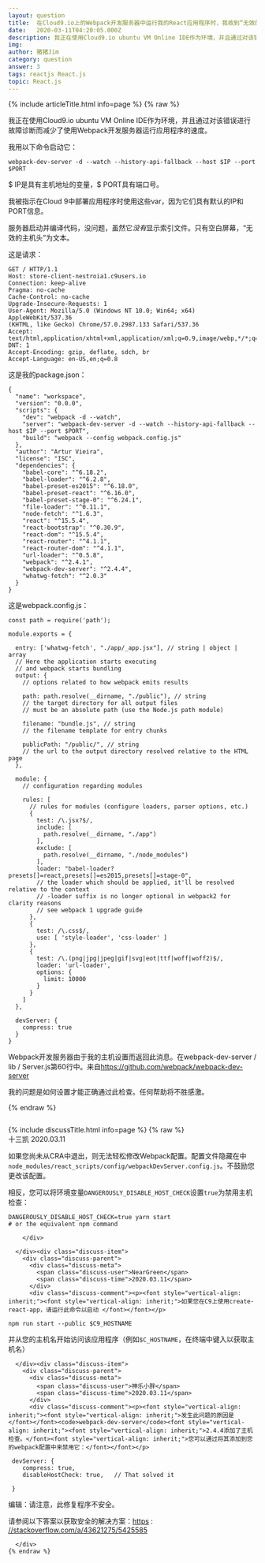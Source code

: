 ```yaml
---
layout: question
title:  在Cloud9.io上的Webpack开发服务器中运行我的React应用程序时，我收到“无效的主机标头”消息
date:   2020-03-11T04:20:05.000Z
description: 我正在使用Cloud9.io ubuntu VM Online IDE作为环境，并且通过对该错误进行故障诊断而减少了使用Webpack开发服务器运行应用程...
img: 
author: 猪猪Jim
category: question
answer: 3
tags: reactjs React.js
topic: React.js
---
```

<div class="article-root">
  <div class="article">
    {% include articleTitle.html info=page %}
    {% raw %}
    <div class="article-content"><p><font style="vertical-align: inherit;"><font style="vertical-align: inherit;">我正在使用Cloud9.io ubuntu VM Online IDE作为环境，并且通过对该错误进行故障诊断而减少了使用Webpack开发服务器运行应用程序的速度。 </font></font></p>

<p><font style="vertical-align: inherit;"><font style="vertical-align: inherit;">我用以下命令启动它：</font></font></p>

<pre><code>webpack-dev-server -d --watch --history-api-fallback --host $IP --port $PORT
</code></pre>

<p><font style="vertical-align: inherit;"><font style="vertical-align: inherit;">$ IP是具有主机地址的变量，$ PORT具有端口号。</font></font></p>

<p><font style="vertical-align: inherit;"><font style="vertical-align: inherit;">我被指示在Cloud 9中部署应用程序时使用这些var，因为它们具有默认的IP和PORT信息。</font></font></p>

<p><font style="vertical-align: inherit;"><font style="vertical-align: inherit;">服务器启动并编译代码，没问题，虽然它</font></font><em><font style="vertical-align: inherit;"><font style="vertical-align: inherit;">没有</font></font></em><font style="vertical-align: inherit;"><font style="vertical-align: inherit;">显示索引文件。</font><font style="vertical-align: inherit;">只有空白屏幕，“无效的主机头”为文本。</font></font></p>

<p><font style="vertical-align: inherit;"><font style="vertical-align: inherit;">这是请求：</font></font></p>

<pre><code>GET / HTTP/1.1<font></font>
Host: store-client-nestroia1.c9users.io<font></font>
Connection: keep-alive<font></font>
Pragma: no-cache<font></font>
Cache-Control: no-cache<font></font>
Upgrade-Insecure-Requests: 1<font></font>
User-Agent: Mozilla/5.0 (Windows NT 10.0; Win64; x64) AppleWebKit/537.36 <font></font>
(KHTML, like Gecko) Chrome/57.0.2987.133 Safari/537.36<font></font>
Accept: <font></font>
text/html,application/xhtml+xml,application/xml;q=0.9,image/webp,*/*;q=0.8<font></font>
DNT: 1<font></font>
Accept-Encoding: gzip, deflate, sdch, br<font></font>
Accept-Language: en-US,en;q=0.8<font></font>
</code></pre>

<p><font style="vertical-align: inherit;"><font style="vertical-align: inherit;">这是我的package.json：</font></font></p>

<pre><code>{<font></font>
  "name": "workspace",<font></font>
  "version": "0.0.0",<font></font>
  "scripts": {<font></font>
    "dev": "webpack -d --watch",<font></font>
    "server": "webpack-dev-server -d --watch --history-api-fallback --host $IP --port $PORT",<font></font>
    "build": "webpack --config webpack.config.js"<font></font>
  },<font></font>
  "author": "Artur Vieira",<font></font>
  "license": "ISC",<font></font>
  "dependencies": {<font></font>
    "babel-core": "^6.18.2",<font></font>
    "babel-loader": "^6.2.8",<font></font>
    "babel-preset-es2015": "^6.18.0",<font></font>
    "babel-preset-react": "^6.16.0",<font></font>
    "babel-preset-stage-0": "^6.24.1",<font></font>
    "file-loader": "^0.11.1",<font></font>
    "node-fetch": "^1.6.3",<font></font>
    "react": "^15.5.4",<font></font>
    "react-bootstrap": "^0.30.9",<font></font>
    "react-dom": "^15.5.4",<font></font>
    "react-router": "^4.1.1",<font></font>
    "react-router-dom": "^4.1.1",<font></font>
    "url-loader": "^0.5.8",<font></font>
    "webpack": "^2.4.1",<font></font>
    "webpack-dev-server": "^2.4.4",<font></font>
    "whatwg-fetch": "^2.0.3"<font></font>
  }<font></font>
}<font></font>
</code></pre>

<p><font style="vertical-align: inherit;"><font style="vertical-align: inherit;">这是webpack.config.js：</font></font></p>

<pre><code>const path = require('path');<font></font>
<font></font>
module.exports = {<font></font>
<font></font>
  entry: ['whatwg-fetch', "./app/_app.jsx"], // string | object | array<font></font>
  // Here the application starts executing<font></font>
  // and webpack starts bundling<font></font>
  output: {<font></font>
    // options related to how webpack emits results<font></font>
<font></font>
    path: path.resolve(__dirname, "./public"), // string<font></font>
    // the target directory for all output files<font></font>
    // must be an absolute path (use the Node.js path module)<font></font>
<font></font>
    filename: "bundle.js", // string<font></font>
    // the filename template for entry chunks<font></font>
<font></font>
    publicPath: "/public/", // string<font></font>
    // the url to the output directory resolved relative to the HTML page<font></font>
  },<font></font>
<font></font>
  module: {<font></font>
    // configuration regarding modules<font></font>
<font></font>
    rules: [<font></font>
      // rules for modules (configure loaders, parser options, etc.)<font></font>
      {<font></font>
        test: /\.jsx?$/,<font></font>
        include: [<font></font>
          path.resolve(__dirname, "./app")<font></font>
        ],<font></font>
        exclude: [<font></font>
          path.resolve(__dirname, "./node_modules")<font></font>
        ],<font></font>
        loader: "babel-loader?presets[]=react,presets[]=es2015,presets[]=stage-0",<font></font>
        // the loader which should be applied, it'll be resolved relative to the context<font></font>
        // -loader suffix is no longer optional in webpack2 for clarity reasons<font></font>
        // see webpack 1 upgrade guide<font></font>
      },<font></font>
      {<font></font>
        test: /\.css$/,<font></font>
        use: [ 'style-loader', 'css-loader' ]<font></font>
      },<font></font>
      {<font></font>
        test: /\.(png|jpg|jpeg|gif|svg|eot|ttf|woff|woff2)$/,<font></font>
        loader: 'url-loader',<font></font>
        options: {<font></font>
          limit: 10000<font></font>
        }<font></font>
      }<font></font>
    ]<font></font>
  },<font></font>
<font></font>
  devServer: {<font></font>
    compress: true<font></font>
  }<font></font>
}<font></font>
</code></pre>

<p><font style="vertical-align: inherit;"><font style="vertical-align: inherit;">Webpack开发服务器由于我的主机设置而返回此消息。</font><font style="vertical-align: inherit;">在webpack-dev-server / lib / Server.js第60行中。来自</font></font><a href="https://github.com/webpack/webpack-dev-server" rel="noreferrer"><font style="vertical-align: inherit;"><font style="vertical-align: inherit;">https://github.com/webpack/webpack-dev-server</font></font></a></p>

<p><font style="vertical-align: inherit;"><font style="vertical-align: inherit;">我的问题是如何设置才能正确通过此检查。</font><font style="vertical-align: inherit;">任何帮助将不胜感激。</font></font></p></div>
    {% endraw %}
  </div>
  <p style="height: 0;width:0;overflow: hidden;"> 第653篇《在Cloud9.io上的Webpack开发服务器中运行我的React应用程序时，我收到“无效的主机标头”消息》来自Winter(https://github.com/aiyld/aiyld.github.io)的站点</p>
  <div class="discuss-wrapper">
    {% include discussTitle.html info=page %}
    {% raw %}
    <div class="discuss-item">
        <div class="discuss-parent">
          <div class="discuss-meta">
            <span class="discuss-user">十三凯</span>
            <span class="discuss-time">2020.03.11</span>
          </div>
          <div class="discuss-comment"><p><font style="vertical-align: inherit;"><font style="vertical-align: inherit;">如果您尚未从CRA中退出，则无法轻松修改Webpack配置。</font><font style="vertical-align: inherit;">配置文件隐藏在中</font></font><code>node_modules/react_scripts/config/webpackDevServer.config.js</code><font style="vertical-align: inherit;"><font style="vertical-align: inherit;">。</font><font style="vertical-align: inherit;">不鼓励您更改该配置。</font></font></p>

<p><font style="vertical-align: inherit;"><font style="vertical-align: inherit;">相反，您可以将环境变量</font></font><code>DANGEROUSLY_DISABLE_HOST_CHECK</code><font style="vertical-align: inherit;"><font style="vertical-align: inherit;">设置</font></font><code>true</code><font style="vertical-align: inherit;"><font style="vertical-align: inherit;">为禁用主机检查：</font></font></p>

<pre class="lang-none prettyprint-override"><code>DANGEROUSLY_DISABLE_HOST_CHECK=true yarn start  <font></font>
# or the equivalent npm command<font></font>
</code></pre></div>
        </div>
        
      </div><div class="discuss-item">
        <div class="discuss-parent">
          <div class="discuss-meta">
            <span class="discuss-user">NearGreen</span>
            <span class="discuss-time">2020.03.11</span>
          </div>
          <div class="discuss-comment"><p><font style="vertical-align: inherit;"><font style="vertical-align: inherit;">如果您在C9上使用create-react-app，请运行此命令以启动 </font></font></p>

<pre><code>npm run start --public $C9_HOSTNAME
</code></pre>

<p><font style="vertical-align: inherit;"><font style="vertical-align: inherit;">并从您的主机名开始访问该应用程序（例如</font></font><code>$C_HOSTNAME</code><font style="vertical-align: inherit;"><font style="vertical-align: inherit;">，在终端中</font><font style="vertical-align: inherit;">键入</font><font style="vertical-align: inherit;">以获取主机名）</font></font></p></div>
        </div>
        
      </div><div class="discuss-item">
        <div class="discuss-parent">
          <div class="discuss-meta">
            <span class="discuss-user">神乐小胖</span>
            <span class="discuss-time">2020.03.11</span>
          </div>
          <div class="discuss-comment"><p><font style="vertical-align: inherit;"><font style="vertical-align: inherit;">发生此问题的原因是</font></font><code>webpack-dev-server</code><font style="vertical-align: inherit;"><font style="vertical-align: inherit;">2.4.4添加了主机检查。</font><font style="vertical-align: inherit;">您可以通过将其添加到您的webpack配置中来禁用它：</font></font></p>

<pre><code> devServer: {<font></font>
    compress: true,<font></font>
    disableHostCheck: true,   // That solved it<font></font>
<font></font>
 }      <font></font>
</code></pre>

<p><font style="vertical-align: inherit;"><font style="vertical-align: inherit;">编辑：请注意，此修复程序不安全。</font></font></p>

<p><font style="vertical-align: inherit;"><font style="vertical-align: inherit;">请参阅以下答案以获取安全的解决方案：</font><a href="https://stackoverflow.com/a/43621275/5425585"><font style="vertical-align: inherit;">https</font></a><font style="vertical-align: inherit;"> :
 </font></font><a href="https://stackoverflow.com/a/43621275/5425585"><font style="vertical-align: inherit;"><font style="vertical-align: inherit;">//stackoverflow.com/a/43621275/5425585</font></font></a></p></div>
        </div>
        
      </div>
    {% endraw %}
  </div>
<div>
